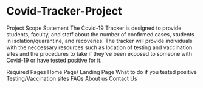 # Covid-Tracker-Project
Project Scope Statement
The Covid-19 Tracker is designed to provide students, faculty, and staff about the number of confirmed cases, students in isolation/quarantine, and recoveries.  The tracker will provide individuals with the neccessary resources such as location of testing and vaccination sites and the procedures to take if they've been exposed to someone with Covid-19 or have tested positive for it.

Required Pages
Home Page/ Landing Page
What to do if you tested positive
Testing/Vaccination sites
FAQs
About  us
Contact Us
